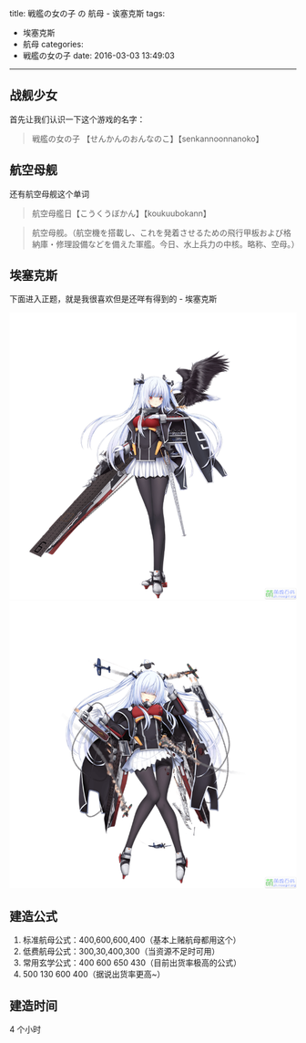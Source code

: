 title: 戦艦の女の子 の 航母 - 诶塞克斯
tags:
  - 埃塞克斯
  - 航母
categories:
  - 戦艦の女の子
date: 2016-03-03 13:49:03
---

## 战舰少女
首先让我们认识一下这个游戏的名字：
> 戦艦の女の子 【せんかんのおんなのこ】【senkannoonnanoko】

## 航空母舰
还有航空母舰这个单词
> 航空母艦日【こうくうぼかん】【koukuubokann】  

> 航空母舰。（航空機を搭載し、これを発着させるための飛行甲板および格納庫・修理設備などを備えた軍艦。今日、水上兵力の中核。略称、空母。）

## 埃塞克斯
下面进入正题，就是我很喜欢但是还咩有得到的 - 埃塞克斯

![正常](../images/aise-normal.png)
![正常](../images/aise-broken.png)

## 建造公式

1. 标准航母公式：400,600,600,400（基本上赌航母都用这个）
2. 低费航母公式：300,30,400,300（当资源不足时可用）
3. 常用玄学公式：400 600 650 430（目前出货率极高的公式）
4. 500 130 600 400（据说出货率更高~）

## 建造时间
4 个小时
